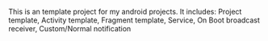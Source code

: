 This is an template project for my android projects.
It includes:
    Project template,
    Activity template,
    Fragment template,
    Service,
    On Boot broadcast receiver,
    Custom/Normal notification